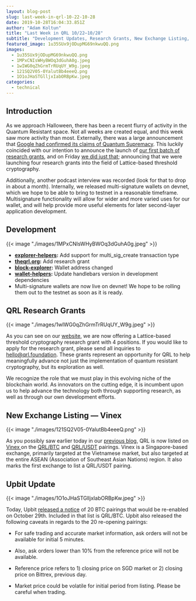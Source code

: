 ```yaml
---
layout: blog-post
slug: last-week-in-qrl-10-22-10-28
date: 2019-10-28T16:04:33.851Z
author: "Adam Koltun"
title: "Last Week in QRL 10/22–10/28"
subtitle: "Development Updates, Research Grants, New Exchange Listing, UpBit Update"
featured_image: 1u35SUx9jODupMG69nkwuQQ.png
images:
  - 1u35SUx9jODupMG69nkwuQQ.png
  - 1MPxCNIsWHyBWOq3dGuhA0g.jpeg
  - 1wIWG0qZhGrmTrRUqUY_W9g.jpeg
  - 121SQ2V05-0YalutBb4eeeQ.png
  - 1O1oJHaSTGlljxIabORBpKw.jpeg
categories:
  - technical
---
```


## Introduction

As we approach Halloween, there has been a recent flurry of activity in the Quantum Resistant space. Not all weeks are created equal, and this week saw more activity than most. Externally, there was a large announcement that [Google had confirmed its claims of Quantum Supremacy](https://www.theverge.com/2019/10/23/20928294/google-quantum-supremacy-sycamore-computer-qubit-milestone). This luckily coincided with our intention to announce the launch of [our first batch of research grants](https://theqrl.org/research/grants/), and on Friday [we did just that](https://www.pr.com/press-release/797923); announcing that we were launching four research grants into the field of Lattice-based threshold cryptography.

Additionally, another podcast interview was recorded (look for that to drop in about a month). Internally, we released multi-signature wallets on devnet, which we hope to be able to bring to testnet in a reasonable timeframe. Multisignature functionality will allow for wider and more varied uses for our wallet, and will help provide more useful elements for later second-layer application development.

## Development

{{< image "./images/1MPxCNIsWHyBWOq3dGuhA0g.jpeg" >}}

* **[explorer-helpers](https://github.com/theQRL/explorer-helpers/commit/ac088bfea6aea33a5883342ee84ee637ccb0905a):** Add support for multi_sig_create transaction type
* **[theqrl.org](https://github.com/theQRL/theqrl.org/commit/78963970f17fed4e84315dfe083150a854c8053d):** Add research grant
* **[block-explorer](https://github.com/theQRL/block-explorer/commit/3d197b7c1946d3700e0b0de7427e07729628c019):** Wallet address changed
* **[wallet-helpers](https://github.com/theQRL/wallet-helpers/commit/199f9e8b1cb59ae239d7984a34424f1bc6c17ce4):** Update handlebars version in development dependencies
* Multi-signature wallets are now live on devnet! We hope to be rolling them out to the testnet as soon as it is ready.

## QRL Research Grants

{{< image "./images/1wIWG0qZhGrmTrRUqUY_W9g.jpeg" >}}

As you can see on our [website](https://theqrl.org/research/grants/), we are now offering a Lattice-based threshold cryptography research grant with 4 positions. If you would like to apply for the research grant, please send all inquiries to hello@qrl.foundation. These grants represent an opportunity for QRL to help meaningfully advance not just the implementation of quantum resistant cryptography, but its exploration as well.

We recognize the role that we must play in this evolving niche of the blockchain world. As innovators on the cutting edge, it is incumbent upon us to help advance the technology both through supporting research, as well as through our own development efforts.

## New Exchange Listing — Vinex

{{< image "./images/121SQ2V05-0YalutBb4eeeQ.png" >}}

As you possibly saw earlier today in our [previous blog](/blog/new-exchange-listing-vinex), QRL is now listed on [Vinex ](https://vinex.network/)on the [QRL/BTC](https://vinex.network/market/BTC_QRL) and [QRL/USDT](https://vinex.network/market/USDT_QRL) pairings. Vinex is a Singapore-based exchange, primarily targeted at the Vietnamese market, but also targeted at the entire ASEAN (Association of Southeast Asian Nations) region. It also marks the first exchange to list a QRL/USDT pairing.

## Upbit Update

{{< image "./images/1O1oJHaSTGlljxIabORBpKw.jpeg" >}}

Today, Upbit [released a notice](https://sg.upbit.com/service_center/notice?id=2284) of 20 BTC pairings that would be re-enabled on October 29th. Included in that list is QRL/BTC. Upbit also released the following caveats in regards to the 20 re-opening pairings:

* For safe trading and accurate market information, ask orders will not be available for initial 5 minutes.

* Also, ask orders lower than 10% from the reference price will not be available.

* Reference price refers to 1) closing price on SGD market or 2) closing price on Bittrex, previous day.

* Market price could be volatile for initial period from listing. Please be careful when trading.